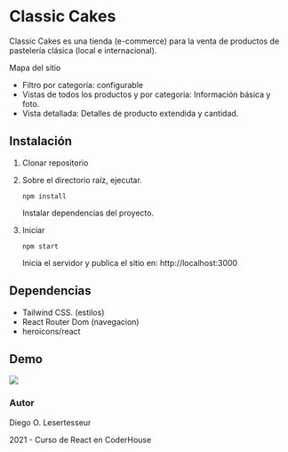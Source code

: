 
# Classic Cakes

Classic Cakes es una tienda (e-commerce) para la venta de productos de pastelería clásica (local e internacional).

Mapa del sitio

- Filtro por categoría: configurable
- Vistas de todos los productos y por categoria: Información básica y foto.
- Vista detallada: Detalles de producto extendida y cantidad.

## Instalación

1. Clonar repositorio

2. Sobre el directorio raíz, ejecutar.

   ```
   npm install
   ```

   Instalar dependencias del proyecto.

3. Iniciar 

   ```
   npm start
   ```

   Inicia el servidor y publica el sitio en: http://localhost:3000



## Dependencias

 - Tailwind CSS. (estilos)
 - React Router Dom (navegacion)
 - heroicons/react


## Demo

![](https://github.com/dlesertesseur/classic-cakes-tailwind/tree/master/doc/classic_cakes.gif)

### Autor

Diego O. Lesertesseur

2021 - Curso de React en CoderHouse

